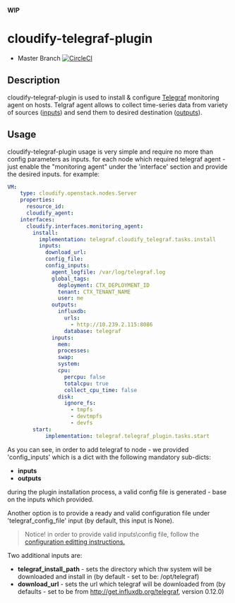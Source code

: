 **WIP**

cloudify-telegraf-plugin
========================

* Master Branch [![CircleCI](https://circleci.com/gh/cloudify-cosmo/cloudify-telegraf-monitoring-plugin.svg?style=svg)](https://circleci.com/gh/cloudify-cosmo/cloudify-telegraf-monitoring-plugin)

## Description

cloudify-telegraf-plugin is used to install & configure [Telegraf](https://influxdata.com/time-series-platform/telegraf/) monitoring agent on hosts.
Telgraf agent allows to collect time-series data from variety of sources ([inputs](https://docs.influxdata.com/telegraf/v1.4/inputs/)) and send them to desired destination ([outputs](https://docs.influxdata.com/telegraf/v1.4/outputs/)).

## Usage
cloudify-telegraf-plugin usage is very simple and require no more than config parameters as inputs. 
for each node which required telegraf agent - just enable the "monitoring agent" under the 'interface' section and provide the desired inputs. for example:

```yaml
VM:
    type: cloudify.openstack.nodes.Server
    properties:
      resource_id:
      cloudify_agent:
    interfaces:
      cloudify.interfaces.monitoring_agent:
        install:
          implementation: telegraf.cloudify_telegraf.tasks.install
          inputs:
            download_url:
            config_file:
            config_inputs:
              agent_logfile: /var/log/telegraf.log
              global_tags:
                deployment: CTX_DEPLOYMENT_ID
                tenant: CTX_TENANT_NAME
                user: me
              outputs:
                influxdb:
                  urls:
                    - http://10.239.2.115:8086
                  database: telegraf
              inputs:
                mem:
                processes:
                swap:
                system:
                cpu:
                  percpu: false
                  totalcpu: true
                  collect_cpu_time: false
                disk:
                  ignore_fs:
                    - tmpfs
                    - devtmpfs
                    - devfs
        start:
            implementation: telegraf.telegraf_plugin.tasks.start
```
As you can see, in order to add telegraf to node - we provided 'config_inputs' which is a dict with the following mandatory sub-dicts:
* **inputs**
* **outputs**

during the plugin installation process, a valid config file is generated - base on the inputs which provided.

Another option is to provide a ready and valid configuration file under 'telegraf_config_file' input (by default, this input is None).

> Notice! in order to provide valid inputs\config file, follow the [configuration editting instructions.](https://docs.influxdata.com/telegraf/v0.13/introduction/getting_started/#configuration)

Two additional inputs are:
* **telegraf_install_path** - sets the directory which thw system will be downloaded and install in (by default - set to be: /opt/telegraf)
* **download_url** - sets the url which telegraf will be downloaded from (by defaults - set to be from http://get.influxdb.org/telegraf, version 0.12.0)




